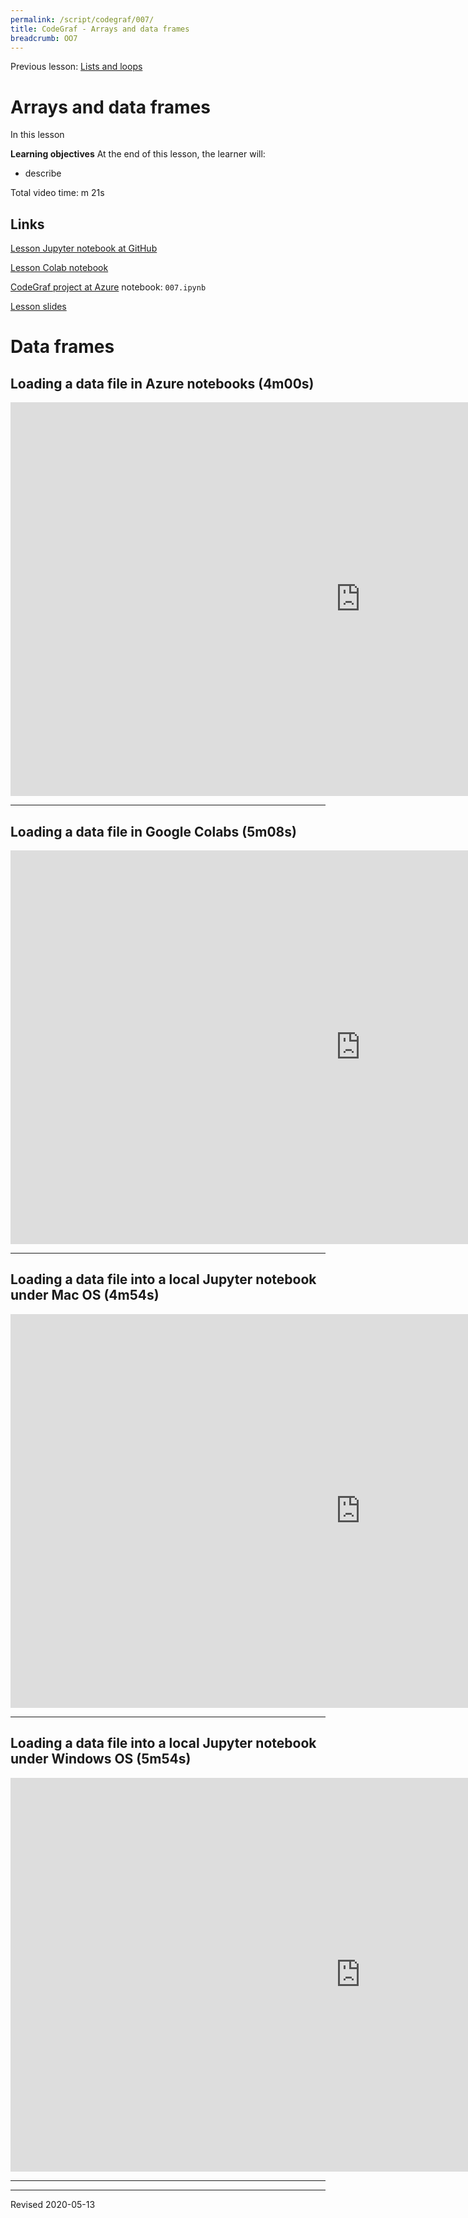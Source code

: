```yaml
---
permalink: /script/codegraf/007/
title: CodeGraf - Arrays and data frames
breadcrumb: OO7
---
```


Previous lesson: [Lists and loops](../006)

# Arrays and data frames

In this lesson 

**Learning objectives** At the end of this lesson, the learner will:
- describe 

Total video time: m 21s

## Links

[Lesson Jupyter notebook at GitHub](https://github.com/HeardLibrary/digital-scholarship/blob/master/code/codegraf/007/007.ipynb)

[Lesson Colab notebook](https://colab.research.google.com/drive/1ALMkugqM837wPfDJ9CVUz6FPjjsjdjrJ)

[CodeGraf project at Azure](https://notebooks.azure.com/steve-baskauf/projects/codegraf) notebook: `007.ipynb`

[Lesson slides](../slides/lesson007.pdf)


# Data frames

## Loading a data file in Azure notebooks (4m00s)

<iframe width="1120" height="630" src="https://www.youtube.com/embed/_SYsbg512NU" frameborder="0" allow="accelerometer; autoplay; encrypted-media; gyroscope; picture-in-picture" allowfullscreen></iframe>


----

## Loading a data file in Google Colabs (5m08s)

<iframe width="1120" height="630" src="https://www.youtube.com/embed/hfOAyJw8Xfw" frameborder="0" allow="accelerometer; autoplay; encrypted-media; gyroscope; picture-in-picture" allowfullscreen></iframe>


----

## Loading a data file into a local Jupyter notebook under Mac OS (4m54s)

<iframe width="1120" height="630" src="https://www.youtube.com/embed/pedaEJGIYI8" frameborder="0" allow="accelerometer; autoplay; encrypted-media; gyroscope; picture-in-picture" allowfullscreen></iframe>


----

## Loading a data file into a local Jupyter notebook under Windows OS (5m54s)

<iframe width="1120" height="630" src="https://www.youtube.com/embed/MWONQtQHPzk" frameborder="0" allow="accelerometer; autoplay; encrypted-media; gyroscope; picture-in-picture" allowfullscreen></iframe>


----


----
Revised 2020-05-13
